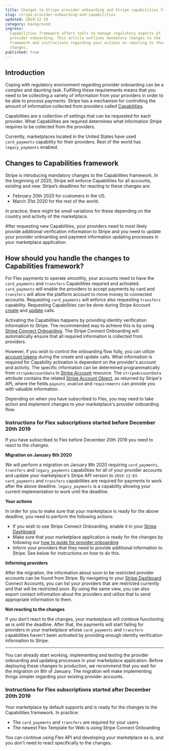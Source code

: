 ```yaml
---
title: Changes to Stripe provider onboarding and Stripe capabilities framework
slug: stripe-provider-onboarding-and-capabilities
updated: 2019-12-19
category: background
ingress:
  Capabilities framework offers tools to manage regulatory aspects of
  provider onboarding. This article outlines mandatory changes to the
  framework and instructions regarding your actions on reacting to those
  changes.
published: true
---
```


## Introduction

Coping with regulatory environment regarding provider onboarding can
be a complex and daunting task. Fulfilling these requirements
means that you need to be collecting a variety of information from
your providers in order to be able to process payments. Stripe has a
mechanism for controlling the amount of information collected from providers called
[Capabilities](https://stripe.com/docs/connect/capabilities-overview).

Capabilities are a collection of settings that can be requested for
each provider. What Capabilities are required determines what
information Stripe requires to be collected from the providers.

Currently, marketplaces located in the United States have used
`card_payments` capability for their providers. Rest of the
world has `legacy_payments` enabled.

## Changes to Capabilities framework

Stripe is introducing mandatory changes to the Capabilities framework.
In the beginning of 2020, Stripe will enforce Capabilities
for all accounts, existing and new. Stripe’s deadlines for
reacting to these changes are:
- February 20th 2020 for customers in the US.
- March 31st 2020 for the rest of the world.

In practice, there might be small variations for these depending on the
country and activity of the marketplace.

After requesting new Capabilities, your providers need to most likely
provide additional verification information to Stripe and you need to
update your provider onboarding and payment information updating
processes in your marketplace application.

## How should you handle the changes to Capabilities framework?

For Flex payments to operate smoothly, your accounts need to have the
`card_payments` and `transfers` Capabilities required and activated.
`card_payments` will enable the providers to accept payments by
card and `transfers` will allow the platform account to move money
to connected accounts. Requesting `card_payments` will enforce also
requesting `transfers` capability. Requesting Capabilities can be done during Stripe Account
[create](https://www.sharetribe.com/api-reference/marketplace.html#create-stripe-account)
and
[update](https://www.sharetribe.com/api-reference/marketplace.html#update-stripe-account)
calls.

Activating the Capabilities happens by providing identity verification
information to Stripe. The recommended way to achieve this is by using
[Stripe Connect
Onboarding](https://stripe.com/en-fi/connect/onboarding). The Stripe
Connect Onboarding will automatically ensure that all required
information is collected from providers.

However, if you wish to control the onboarding flow fully, you can
utilize [account
tokens](https://stripe.com/docs/connect/account-tokens) during the
create and update calls. What information is required for Capability
activation is dependent on the provider's account and activity. The
specific information can be determined programmatically from
`stripeAccountData` in [Stripe
Account](https://www.sharetribe.com/api-reference/marketplace.html#stripe-account)
resource. The `stripeAccountData` attribute contains the related
[Stripe Account Object](https://stripe.com/docs/api/accounts/object),
as returned by Stripe's API, where the fields `payouts_enabled` and
`requirements` can provide you with valuable information.

Depending on when you have subscribed to Flex, you may need to
take action and implement changes to your marketplace's provider
onboarding flow.

### Instructions for Flex subscriptions started before December 20th 2019

If you have subscribed to Flex before December 20th 2019 you need to
react to the changes.

**Migration on January 8th 2020**

We will perform a migration on January 8th 2020 requiring
`card_payments`, `transfers` and `legacy_payments` capabilities for
all of your provider accounts and update your marketplace's Stripe
API version to `2019-12-03`. `card_payments` and `transfers`
capabilities are required for payments to work after the above
deadline. `legacy_payments` is a capability allowing your current
implementation to work until the deadline.

**Your actions**

In order for you to make sure that your marketplace is ready for the
above deadline, you need to perform the following actions:

- If you wish to use Stripe Connect Onboarding, enable it in your
 [Stripe
 Dashboard](https://dashboard.stripe.com/account/applications/settings)
- Make sure that your marketplace application is ready for the
 changes by following our [how to guide for provider onboarding](/guides/provider-onboarding-and-identity-verification)
- Inform your providers that they need to provide additional
 information to Stripe. See below for instructions on how to do this.

**Informing providers**

After the migration, the information about soon to be restricted
provider accounts can be found from Stripe. By navigating to your
[Stripe
Dashboard](https://dashboard.stripe.com/connect/accounts/overview)
Connect Accounts, you can list your providers that are restricted
currently and that will be restricted soon. By using the same view,
you can also export contact infromation about the providers and
utilize that to send appropriate information to them.

**Not reacting to the changes**

If you don't react to the changes, your marketplace will continue
functioning as is until the deadline. After that, the payments will
start failing for providers in your marketplace whose `card_payments`
and `transfers` capabilities haven't been activated by providing
enough identity verification information to Stripe.

---

You can already start working, implementing and testing the provider
onboarding and updating processes in your marketplace application.
Before deploying these changes to production, we recommend that you
wait for the migration on 8th of January. The migration will make
implementing things simpler regarding your existing provider accounts.


### Instructions for Flex subscriptions started after December 20th 2019

Your marketplace by default supports and is ready for the changes to
the Capabilities framework. In practice:

- The `card_payments` and `transfers` are required for your users
- The newest Flex Template for Web is using Stripe Connect Onboarding

You can continue using Flex API and developing your marketplace as is,
and you don't need to react specifically to the changes.
